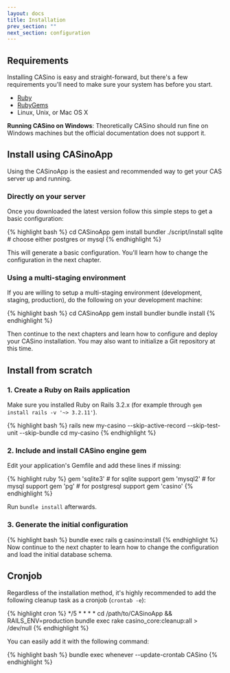 ```yaml
---
layout: docs
title: Installation
prev_section: ""
next_section: configuration
---
```


## Requirements

Installing CASino is easy and straight-forward, but there's a few requirements you'll need to make sure your system has before you start.

* [Ruby](http://www.ruby-lang.org/en/downloads/)
* [RubyGems](http://rubygems.org/pages/download)
* Linux, Unix, or Mac OS X

**Running CASino on Windows**: Theoretically CASino should run fine on Windows machines but the official documentation does not support it.

## Install using CASinoApp

Using the CASinoApp is the easiest and recommended way to get your CAS server up and running.

### Directly on your server

Once you downloaded the latest version follow this simple steps to get a basic configuration:

{% highlight bash %}
cd CASinoApp
gem install bundler
./script/install sqlite # choose either postgres or mysql
{% endhighlight %}

This will generate a basic configuration. You'll learn how to change the configuration in the next chapter.

### Using a multi-staging environment

If you are willing to setup a multi-staging environment (development, staging, production), do the following on your development machine:

{% highlight bash %}
cd CASinoApp
gem install bundler
bundle install
{% endhighlight %}

Then continue to the next chapters and learn how to configure and deploy your CASino installation. You may also want to initialize a Git repository at this time.

## Install from scratch

### 1. Create a Ruby on Rails application

Make sure you installed Ruby on Rails 3.2.x (for example through `gem install rails -v '~> 3.2.11'`).

{% highlight bash %}
rails new my-casino --skip-active-record --skip-test-unit --skip-bundle
cd my-casino
{% endhighlight %}

### 2. Include and install CASino engine gem

Edit your application's Gemfile and add these lines if missing:

{% highlight ruby %}
gem 'sqlite3'   # for sqlite support
gem 'mysql2'    # for mysql support
gem 'pg'        # for postgresql support
gem 'casino'
{% endhighlight %}

Run `bundle install` afterwards.

### 3. Generate the initial configuration

{% highlight bash %}
bundle exec rails g casino:install
{% endhighlight %}
Now continue to the next chapter to learn how to change the configuration and load the initial database schema.

## Cronjob

Regardless of the installation method, it's highly recommended to add the following cleanup task as a cronjob (`crontab -e`):

{% highlight cron %}
*/5 * * * * cd /path/to/CASinoApp && RAILS_ENV=production bundle exec rake casino_core:cleanup:all > /dev/null
{% endhighlight %}

You can easily add it with the following command:

{% highlight bash %}
bundle exec whenever --update-crontab CASino
{% endhighlight %}

